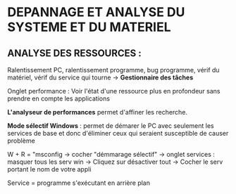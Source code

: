 
# DEPANNAGE ET ANALYSE DU SYSTEME ET DU MATERIEL

## ANALYSE DES RESSOURCES :

Ralentissement PC, ralentissement programme, bug programme, vérif du matériel, vérif du service qui tourne -> **Gestionnaire des tâches**

Onglet performance :
Voir l'état d'une ressource plus en profondeur sans prendre en compte les applications 

**L'analyseur de performances** permet d'affiner les recherche.

**Mode sélectif Windows** : permet de démarer le PC avec seulement les services de base et donc d'éliminer ceux qui seraient susceptible de causer problème

W + R = "msconfig -> cocher "démmarage sélectif" -> onglet services : masquer tous les serv win -> Cliquez sur désactiver tout -> Cocher le serv portant le nom de votre appli

Service = programme s'exécutant en arrière plan








